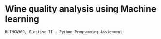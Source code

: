 # Wine quality analysis using Machine learning
``` 
RLIMCA369, Elective II - Python Programming Assignment 
```

